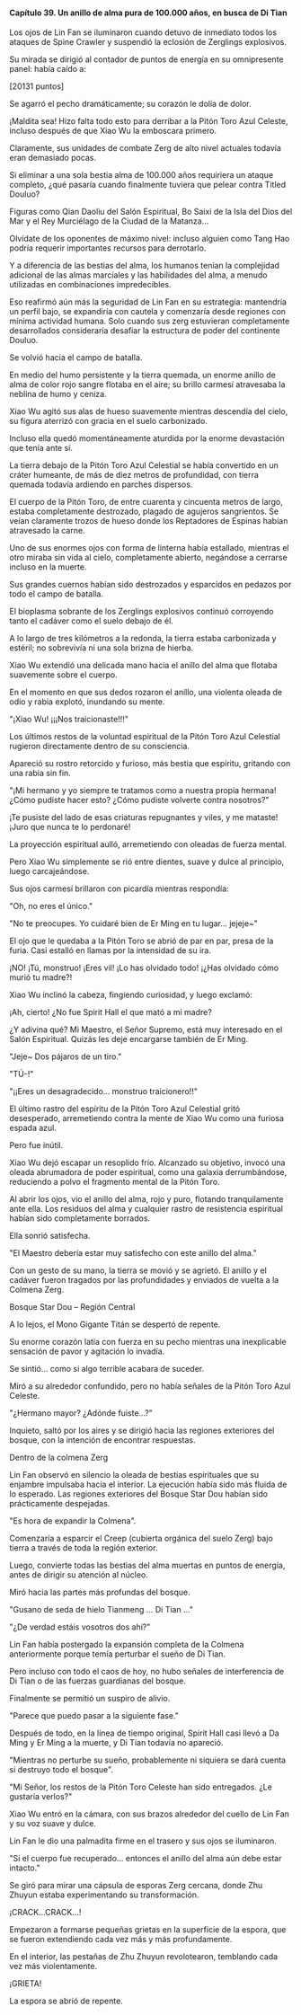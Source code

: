
#### Capítulo 39. Un anillo de alma pura de 100.000 años, en busca de Di Tian


Los ojos de Lin Fan se iluminaron cuando detuvo de inmediato todos los ataques de Spine Crawler y suspendió la eclosión de Zerglings explosivos.

Su mirada se dirigió al contador de puntos de energía en su omnipresente panel: había caído a:

[20131 puntos]

Se agarró el pecho dramáticamente; su corazón le dolía de dolor.

¡Maldita sea! Hizo falta todo esto para derribar a la Pitón Toro Azul Celeste, incluso después de que Xiao Wu la emboscara primero.

Claramente, sus unidades de combate Zerg de alto nivel actuales todavía eran demasiado pocas.

Si eliminar a una sola bestia alma de 100.000 años requiriera un ataque completo, ¿qué pasaría cuando finalmente tuviera que pelear contra Titled Douluo?

Figuras como Qian Daoliu del Salón Espiritual, Bo Saixi de la Isla del Dios del Mar y el Rey Murciélago de la Ciudad de la Matanza...

Olvídate de los oponentes de máximo nivel: incluso alguien como Tang Hao podría requerir importantes recursos para derrotarlo.

Y a diferencia de las bestias del alma, los humanos tenían la complejidad adicional de las almas marciales y las habilidades del alma, a menudo utilizadas en combinaciones impredecibles.

Eso reafirmó aún más la seguridad de Lin Fan en su estrategia: mantendría un perfil bajo, se expandiría con cautela y comenzaría desde regiones con mínima actividad humana. Solo cuando sus zerg estuvieran completamente desarrollados consideraría desafiar la estructura de poder del continente Douluo.

Se volvió hacia el campo de batalla.

En medio del humo persistente y la tierra quemada, un enorme anillo de alma de color rojo sangre flotaba en el aire; su brillo carmesí atravesaba la neblina de humo y ceniza.

Xiao Wu agitó sus alas de hueso suavemente mientras descendía del cielo, su figura aterrizó con gracia en el suelo carbonizado.

Incluso ella quedó momentáneamente aturdida por la enorme devastación que tenía ante sí.

La tierra debajo de la Pitón Toro Azul Celestial se había convertido en un cráter humeante, de más de diez metros de profundidad, con tierra quemada todavía ardiendo en parches dispersos.

El cuerpo de la Pitón Toro, de entre cuarenta y cincuenta metros de largo, estaba completamente destrozado, plagado de agujeros sangrientos. Se veían claramente trozos de hueso donde los Reptadores de Espinas habían atravesado la carne.

Uno de sus enormes ojos con forma de linterna había estallado, mientras el otro miraba sin vida al cielo, completamente abierto, negándose a cerrarse incluso en la muerte.

Sus grandes cuernos habían sido destrozados y esparcidos en pedazos por todo el campo de batalla.

El bioplasma sobrante de los Zerglings explosivos continuó corroyendo tanto el cadáver como el suelo debajo de él.

A lo largo de tres kilómetros a la redonda, la tierra estaba carbonizada y estéril; no sobrevivía ni una sola brizna de hierba.

Xiao Wu extendió una delicada mano hacia el anillo del alma que flotaba suavemente sobre el cuerpo.

En el momento en que sus dedos rozaron el anillo, una violenta oleada de odio y rabia explotó, inundando su mente.

"¡Xiao Wu! ¡¡¡Nos traicionaste!!!"

Los últimos restos de la voluntad espiritual de la Pitón Toro Azul Celestial rugieron directamente dentro de su consciencia.

Apareció su rostro retorcido y furioso, más bestia que espíritu, gritando con una rabia sin fin.

"¡Mi hermano y yo siempre te tratamos como a nuestra propia hermana! ¿Cómo pudiste hacer esto? ¿Cómo pudiste volverte contra nosotros?"

¡Te pusiste del lado de esas criaturas repugnantes y viles, y me mataste! ¡Juro que nunca te lo perdonaré!

La proyección espiritual aulló, arremetiendo con oleadas de fuerza mental.

Pero Xiao Wu simplemente se rió entre dientes, suave y dulce al principio, luego carcajeándose.

Sus ojos carmesí brillaron con picardía mientras respondía:

"Oh, no eres el único."

"No te preocupes. Yo cuidaré bien de Er Ming en tu lugar... jejeje~"

El ojo que le quedaba a la Pitón Toro se abrió de par en par, presa de la furia. Casi estalló en llamas por la intensidad de su ira.

¡NO! ¡Tú, monstruo! ¡Eres vil! ¡Lo has olvidado todo! ¡¿Has olvidado cómo murió tu madre?!

Xiao Wu inclinó la cabeza, fingiendo curiosidad, y luego exclamó:

¡Ah, cierto! ¿No fue Spirit Hall el que mató a mi madre?

¿Y adivina qué? Mi Maestro, el Señor Supremo, está muy interesado en el Salón Espiritual. Quizás les deje encargarse también de Er Ming.

"Jeje~ Dos pájaros de un tiro."

"TÚ-!"

"¡¡Eres un desagradecido... monstruo traicionero!!"

El último rastro del espíritu de la Pitón Toro Azul Celestial gritó desesperado, arremetiendo contra la mente de Xiao Wu como una furiosa espada azul.

Pero fue inútil.

Xiao Wu dejó escapar un resoplido frío. Alcanzado su objetivo, invocó una oleada abrumadora de poder espiritual, como una galaxia derrumbándose, reduciendo a polvo el fragmento mental de la Pitón Toro.

Al abrir los ojos, vio el anillo del alma, rojo y puro, flotando tranquilamente ante ella. Los residuos del alma y cualquier rastro de resistencia espiritual habían sido completamente borrados.

Ella sonrió satisfecha.

"El Maestro debería estar muy satisfecho con este anillo del alma."

Con un gesto de su mano, la tierra se movió y se agrietó. El anillo y el cadáver fueron tragados por las profundidades y enviados de vuelta a la Colmena Zerg.

Bosque Star Dou – Región Central

A lo lejos, el Mono Gigante Titán se despertó de repente.

Su enorme corazón latía con fuerza en su pecho mientras una inexplicable sensación de pavor y agitación lo invadía.

Se sintió... como si algo terrible acabara de suceder.

Miró a su alrededor confundido, pero no había señales de la Pitón Toro Azul Celeste.

"¿Hermano mayor? ¿Adónde fuiste...?"

Inquieto, saltó por los aires y se dirigió hacia las regiones exteriores del bosque, con la intención de encontrar respuestas.

Dentro de la colmena Zerg

Lin Fan observó en silencio la oleada de bestias espirituales que su enjambre impulsaba hacia el interior. La ejecución había sido más fluida de lo esperado. Las regiones exteriores del Bosque Star Dou habían sido prácticamente despejadas.

"Es hora de expandir la Colmena".

Comenzaría a esparcir el Creep (cubierta orgánica del suelo Zerg) bajo tierra a través de toda la región exterior.

Luego, convierte todas las bestias del alma muertas en puntos de energía, antes de dirigir su atención al núcleo.

Miró hacia las partes más profundas del bosque.

"Gusano de seda de hielo Tianmeng ... Di Tian ..."

"¿De verdad estáis vosotros dos ahí?"

Lin Fan había postergado la expansión completa de la Colmena anteriormente porque temía perturbar el sueño de Di Tian.

Pero incluso con todo el caos de hoy, no hubo señales de interferencia de Di Tian o de las fuerzas guardianas del bosque.

Finalmente se permitió un suspiro de alivio.

"Parece que puedo pasar a la siguiente fase."

Después de todo, en la línea de tiempo original, Spirit Hall casi llevó a Da Ming y Er Ming a la muerte, y Di Tian todavía no apareció.

"Mientras no perturbe su sueño, probablemente ni siquiera se dará cuenta si destruyo todo el bosque".

"Mi Señor, los restos de la Pitón Toro Celeste han sido entregados. ¿Le gustaría verlos?"

Xiao Wu entró en la cámara, con sus brazos alrededor del cuello de Lin Fan y su voz suave y dulce.

Lin Fan le dio una palmadita firme en el trasero y sus ojos se iluminaron.

"Si el cuerpo fue recuperado... entonces el anillo del alma aún debe estar intacto."

Se giró para mirar una cápsula de esporas Zerg cercana, donde Zhu Zhuyun estaba experimentando su transformación.

¡CRACK...CRACK...!

Empezaron a formarse pequeñas grietas en la superficie de la espora, que se fueron extendiendo cada vez más y más profundamente.

En el interior, las pestañas de Zhu Zhuyun revolotearon, temblando cada vez más violentamente.

¡GRIETA!

La espora se abrió de repente.